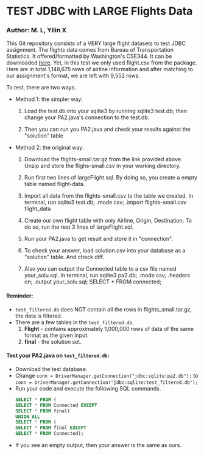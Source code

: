 # TEST JDBC with LARGE Flights Data
### Author: M. L, Yilin X

This Git repository consists of a VERY large flight datasets to test JDBC assignment.
The flights data comes from Bureau of Transportation Statistics. It offered/formatted by Washington's CSE344. It can be downloaded [here](http://www.cs.washington.edu/education/courses/cse344/flights-small.tar.gz). 
Yet, in this test we only used flight.csv from the package. Here are in total 1,148,675 rows of airline information 
and after matching to our assignment's format, we are left with 9,552 rows. 

To test, there are two ways.

- Method 1: the simpler way:

    1. Load the test.db into your sqlite3 by running sqlite3 test.db; then change your PA2.java's 
    connection to the test.db. 

    2. Then you can run you PA2.java and check your results against the "solution" table
    

- Method 2: the original way:

    1. Download the flights-small.tar.gz from the link provided above. Unzip and store the flighs-small.csv in
       your working directory.  

    2. Run first two lines of largeFlight.sql. By doing so, you create a empty table named flight-data.

    3. Import all data from the flights-small.csv to the table we created. 
    In terminal, run sqlite3 test.db; .mode csv; .import flights-small.csv flight_data

    4. Create our own flight table with only Airline, Origin, Destination. 
    To do so, run the rest 3 lines of largeFlight.sql.

    5. Run your PA2.java to get result and store it in "connection".

    6. To check your answer, load solution.csv into your database as a "solution" table. And check diff.

    7. Also you can output the Connected table to a csv file named your_solu.sql.
    In terminal, run sqlite3 pa2.db; .mode csv; .headers on; .output your_solu.sql; SELECT * FROM connected;
    
#### Reminder: 
- `test_filtered.db` does NOT contain all the rows in flights_small.tar.gz, the data is filtered.
- There are a few tables in the `test_filtered.db`.
    1. **Flight** - contains approximately 1,000,000 rows of data of the same format as the given input.
    2. **final** - the solution set.
    
#### Test your PA2.java on `test_filtered.db`:
- Download the test database.
- Change `conn = DriverManager.getConnection("jdbc:sqlite:pa2.db");` to `conn = DriverManager.getConnection("jdbc:sqlite:test_filtered.db");`
- Run your code and execute the following SQL commands.
    ```SQL
    SELECT * FROM (
    SELECT * FROM Connected EXCEPT
    SELECT * FROM final)
    UNION ALL
    SELECT * FROM (
    SELECT * FROM final EXCEPT
    SELECT * FROM Connected);
    ```
- If you see an empty output, then your answer is the same as ours.

